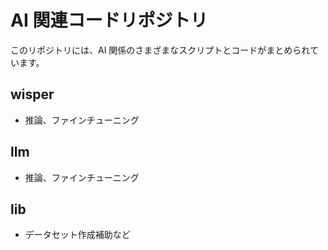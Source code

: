 # AI 関連コードリポジトリ

このリポジトリには、AI 関係のさまざまなスクリプトとコードがまとめられています。

## wisper

- 推論、ファインチューニング

## llm

- 推論、ファインチューニング

## lib

- データセット作成補助など
